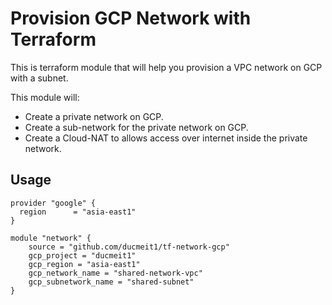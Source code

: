 # Provision GCP Network with Terraform

This is terraform module that will help you provision a VPC network on GCP with a subnet.

This module will:

- Create a private network on GCP.
- Create a sub-network for the private network on GCP.
- Create a Cloud-NAT to allows access over internet inside the private network.

## Usage

```hcl
provider "google" {
  region      = "asia-east1"
}

module "network" {
    source = "github.com/ducmeit1/tf-network-gcp"
    gcp_project = "ducmeit1"
    gcp_region = "asia-east1"
    gcp_network_name = "shared-network-vpc"
    gcp_subnetwork_name = "shared-subnet"
}
```
